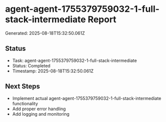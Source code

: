 # agent-agent-1755379759032-1-full-stack-intermediate Report

Generated: 2025-08-18T15:32:50.061Z

## Status
- Task: agent-agent-1755379759032-1-full-stack-intermediate
- Status: Completed
- Timestamp: 2025-08-18T15:32:50.061Z

## Next Steps
- Implement actual agent-agent-1755379759032-1-full-stack-intermediate functionality
- Add proper error handling
- Add logging and monitoring
